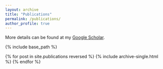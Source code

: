 ```yaml
---
layout: archive
title: "Publications"
permalink: /publications/
author_profile: true
---
```

More details can be found at my [Google Scholar](https://scholar.google.com/citations?user=sZTAgrwAAAAJ).

{% include base_path %}

{% for post in site.publications reversed %}
  {% include archive-single.html %}
{% endfor %}
